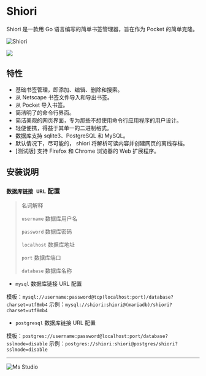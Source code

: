 # Shiori

Shiori 是一款用 Go 语言编写的简单书签管理器，旨在作为 Pocket 的简单克隆。

![Shiori](https://file.lifebus.top/imgs/shiori_cover.png)

![](https://img.shields.io/badge/%E6%96%B0%E7%96%86%E8%90%8C%E6%A3%AE%E8%BD%AF%E4%BB%B6%E5%BC%80%E5%8F%91%E5%B7%A5%E4%BD%9C%E5%AE%A4-%E6%8F%90%E4%BE%9B%E6%8A%80%E6%9C%AF%E6%94%AF%E6%8C%81-blue)

## 特性

+ 基础书签管理，即添加、编辑、删除和搜索。
+ 从 Netscape 书签文件导入和导出书签。
+ 从 Pocket 导入书签。
+ 简洁明了的命令行界面。
+ 简洁美观的网页界面，专为那些不想使用命令行应用程序的用户设计。
+ 轻便便携，得益于其单一的二进制格式。
+ 数据库支持 sqlite3、PostgreSQL 和 MySQL。
+ 默认情况下，尽可能的， shiori 将解析可读内容并创建网页的离线存档。
+ [测试版] 支持 Firefox 和 Chrome 浏览器的 Web 扩展程序。

## 安装说明

### `数据库链接 URL` 配置

> 名词解释
>
> `username` 数据库用户名
>
> `password` 数据库密码
>
> `localhost` 数据库地址
>
> `port` 数据库端口
>
> `database` 数据库名称

+ `mysql` 数据库链接 URL 配置

模板：`mysql://username:password@tcp(localhost:port)/database?charset=utf8mb4`
示例：`mysql://shiori:shiori@(mariadb)/shiori?charset=utf8mb4`

+ `postgresql` 数据库链接 URL 配置

模板：`postgres://username:password@localhost:port/database?sslmode=disable`
示例：`postgres://shiori:shiori@postgres/shiori?sslmode=disable`

---

![Ms Studio](https://file.lifebus.top/imgs/ms_blank_001.png)

